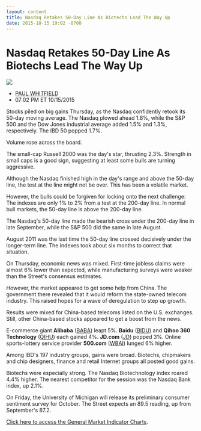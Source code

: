 ```yaml
---
layout: content
title: Nasdaq Retakes 50-Day Line As Biotechs Lead The Way Up
date: 2015-10-15 19:02 -0700
---
```



Nasdaq Retakes 50-Day Line As Biotechs Lead The Way Up
=======================================================


![](https://www.investors.com/wp-content/uploads/ibd-migrated-images/MPv_151016_635805201251352557.png)

* [PAUL WHITFIELD](https://www.investors.com/author/whitfieldp/ "Posts by PAUL WHITFIELD")
* 07:02 PM ET 10/15/2015




  

Stocks piled on big gains Thursday, as the Nasdaq confidently retook its 50-day moving average. The Nasdaq plowed ahead 1.8%, while the S&P 500 and the Dow Jones industrial average added 1.5% and 1.3%, respectively. The IBD 50 popped 1.7%.

  

Volume rose across the board.

  

The small-cap Russell 2000 was the day's star, thrusting 2.3%. Strength in small caps is a good sign, suggesting at least some bulls are turning aggressive.

  

Although the Nasdaq finished high in the day's range and above the 50-day line, the test at the line might not be over. This has been a volatile market.

  

However, the bulls could be forgiven for locking onto the next challenge: The indexes are only 1% to 2% from a test at the 200-day line. In normal bull markets, the 50-day line is above the 200-day line.

  

The Nasdaq's 50-day line made the bearish cross under the 200-day line in late September, while the S&P 500 did the same in late August.

  

August 2011 was the last time the 50-day line crossed decisively under the longer-term line. The indexes took about six months to correct that situation.

  

On Thursday, economic news was mixed. First-time jobless claims were almost 6% lower than expected, while manufacturing surveys were weaker than the Street's consensus estimates.

  

However, the market appeared to get some help from China. The government there revealed that it would reform the state-owned telecom industry. This raised hopes for a wave of deregulation to step up growth.

  

Results were mixed for China-based telecoms listed on the U.S. exchanges. Still, other China-based stocks appeared to get a boost from the news.

  

E-commerce giant **Alibaba** ([BABA](https://research.investors.com/quote.aspx?symbol=BABA)) leapt 5%. **Baidu** ([BIDU](https://research.investors.com/quote.aspx?symbol=BIDU)) and **Qihoo 360 Technology** ([QIHU](https://research.investors.com/quote.aspx?symbol=QIHU)) each gained 4%. **JD.com** ([JD](https://research.investors.com/quote.aspx?symbol=JD)) popped 3%. Online sports-lottery service provider **500.com** ([WBAI](https://research.investors.com/quote.aspx?symbol=WBAI)) lunged 6% higher.

  

Among IBD's 197 industry groups, gains were broad. Biotechs, chipmakers and chip designers, finance and retail Internet groups all posted good gains.

  

Biotechs were especially strong. The Nasdaq Biotechnology index roared 4.4% higher. The nearest competitor for the session was the Nasdaq Bank index, up 2.1%.

  

On Friday, the University of Michigan will release its preliminary consumer sentiment survey for October. The Street expects an 89.5 reading, up from September's 87.2.

  

[Click here to access the General Market Indicator Charts](https://www.investors.com/pdf/GMI_101615.pdf).





